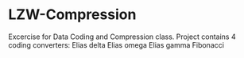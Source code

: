 # LZW-Compression
Excercise for Data Coding and Compression class.
Project contains 4 coding converters:
  Elias delta
  Elias omega
  Elias gamma
  Fibonacci
